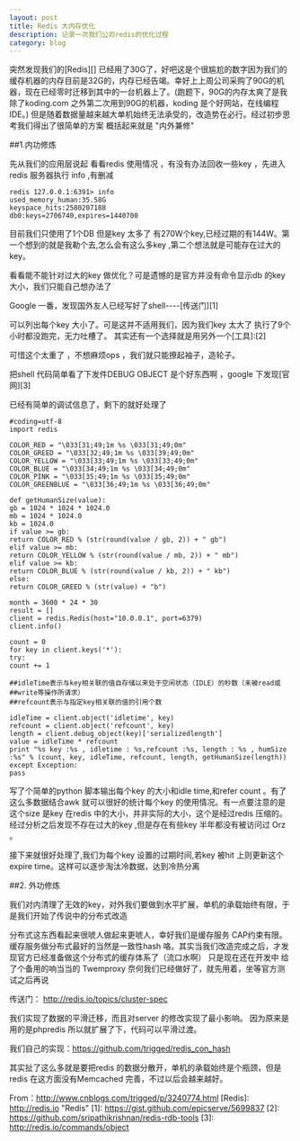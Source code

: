 ```yaml
---
layout: post
title: Redis 大内存优化
description: 记录一次我们公司redis的优化过程
category: blog
---
```


突然发现我们的[Redis][] 已经用了30G了，好吧这是个很尴尬的数字因为我们的缓存机器的内存目前是32G的，内存已经告竭。幸好上上周公司采购了90G的机器，现在已经零时迁移到其中的一台机器上了。(跑题下，90G的内存太爽了是我除了koding.com 之外第二次用到90G的机器，koding 是个好网站，在线编程IDE。) 但是随着数据量越来越大单机始终无法承受的，改造势在必行。经过初步思考我们得出了很简单的方案 概括起来就是    "内外兼修"

##1.内功修炼

先从我们的应用层说起 看看redis 使用情况 ，有没有办法回收一些key ，先进入redis 服务器执行 info ,有删减

	redis 127.0.0.1:6391> info
	used_memory_human:35.58G
	keyspace_hits:2580207188
	db0:keys=2706740,expires=1440700

目前我们只使用了1个DB 但是key 太多了 有270W个key,已经过期的有144W。第一个想到的就是我勒个去,怎么会有这么多key ,第二个想法就是可能存在过大的key。

看看能不能针对过大的key 做优化？可是遗憾的是官方并没有命令显示db 的key 大小，我们只能自己想办法了

Google 一番，发现国外友人已经写好了shell----[传送门][1]

可以列出每个key 大小了。可是这并不适用我们，因为我们key 太大了 执行了9个小时都没跑完，无力吐槽了。 其实还有一个选择就是用另外一个[工具]:[2]

可惜这个太重了 ，不想麻烦ops ，我们就只能撩起袖子，造轮子。

把shell 代码简单看了下发件DEBUG OBJECT 是个好东西啊 ，google 下发现[官网][3]

已经有简单的调试信息了，剩下的就好处理了

	#coding=utf-8
	import redis

	COLOR_RED = "\033[31;49;1m %s \033[31;49;0m"
	COLOR_GREED = "\033[32;49;1m %s \033[39;49;0m"
	COLOR_YELLOW = "\033[33;49;1m %s \033[33;49;0m"
	COLOR_BLUE = "\033[34;49;1m %s \033[34;49;0m"
	COLOR_PINK = "\033[35;49;1m %s \033[35;49;0m"
	COLOR_GREENBLUE = "\033[36;49;1m %s \033[36;49;0m"

	def getHumanSize(value):
	gb = 1024 * 1024 * 1024.0
	mb = 1024 * 1024.0
	kb = 1024.0
	if value >= gb:
	return COLOR_RED % (str(round(value / gb, 2)) + " gb")
	elif value >= mb:
	return COLOR_YELLOW % (str(round(value / mb, 2)) + " mb")
	elif value >= kb:
	return COLOR_BLUE % (str(round(value / kb, 2)) + " kb")
	else:
	return COLOR_GREED % (str(value) + "b")

	month = 3600 * 24 * 30
	result = []
	client = redis.Redis(host="10.0.0.1", port=6379)
	client.info()

	count = 0
	for key in client.keys('*'):
	try:
	count += 1

	##idleTime表示与key相关联的值自存储以来处于空闲状态（IDLE）的秒数（未被read或##write等操作所请求）
	##refcount表示与指定key相关联的值的引用个数

	idleTime = client.object('idletime', key)
	refcount = client.object('refcount', key)
	length = client.debug_object(key)['serializedlength']
	value = idleTime * refcount
	print "%s key :%s , idletime : %s,refcount :%s, length : %s , humSize :%s" % (count, key, idleTime, refcount, length, getHumanSize(length))
	except Exception:
	pass

写了个简单的python 脚本输出每个key 的大小和idle time,和refer count 。有了这么多数据结合awk 就可以很好的统计每个key 的使用情况。有一点要注意的是这个size 是key 在redis 中的大小，并非实际的大小，这个是经过redis 压缩的。经过分析之后发现不存在过大的key ,但是存在有些key 半年都没有被访问过 Orz 。

接下来就很好处理了,我们为每个key 设置的过期时间,若key 被hit 上则更新这个expire time。这样可以逐步淘汰冷数据，达到冷热分离

 

##2. 外功修炼

我们对内清理了无效的key，对外我们要做到水平扩展，单机的承载始终有限，于是我们开始了传说中的分布式改造

分布式这东西看起来很唬人做起来更唬人，幸好我们是缓存服务 CAP约束有限。 缓存服务做分布式最好的当然是一致性hash 咯。其实当我们改造完成之后，才发现官方已经准备做这个分布式的缓存体系了（流口水啊） 只是现在还在开发中 给了个备用的响当当的  Twemproxy  奈何我们已经做好了，就先用着，坐等官方测试之后再说

传送门： http://redis.io/topics/cluster-spec

我们实现了数据的平滑迁移，而且对server 的修改实现了最小影响。 因为原来是用的是phpredis 所以就扩展了下，代码可以平滑过渡。

我们自己的实现：https://github.com/trigged/redis_con_hash

其实扯了这么多就是要把redis 的数据分散开，单机的承载始终是个瓶颈，但是redis 在这方面没有Memcached 完善，不过以后会越来越好。

 

From：http://www.cnblogs.com/trigged/p/3240774.html
[Redis]:  http://redis.io  "Redis"
[1]:  https://gist.github.com/epicserve/5699837
[2]:  https://github.com/sripathikrishnan/redis-rdb-tools
[3]:  http://redis.io/commands/object